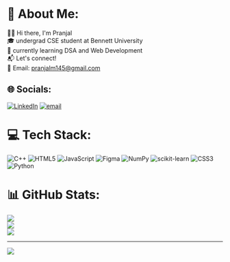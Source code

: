 # 💫 About Me:
👋🏻 Hi there, I'm Pranjal <br>🎓 undergrad CSE student at Bennett University<br>🌱 currently learning DSA and Web Development<br>📬 Let's connect!<br>📧 Email: pranjalm145@gmail.com


## 🌐 Socials:
[![LinkedIn](https://img.shields.io/badge/LinkedIn-%230077B5.svg?logo=linkedin&logoColor=white)](https://linkedin.com/in/https://www.linkedin.com/in/pranjal-mishra-37343a25a/) [![email](https://img.shields.io/badge/Email-D14836?logo=gmail&logoColor=white)](mailto:pranjalm145@gmail.com) 

# 💻 Tech Stack:
![C++](https://img.shields.io/badge/c++-%2300599C.svg?style=for-the-badge&logo=c%2B%2B&logoColor=white) ![HTML5](https://img.shields.io/badge/html5-%23E34F26.svg?style=for-the-badge&logo=html5&logoColor=white) ![JavaScript](https://img.shields.io/badge/javascript-%23323330.svg?style=for-the-badge&logo=javascript&logoColor=%23F7DF1E) ![Figma](https://img.shields.io/badge/figma-%23F24E1E.svg?style=for-the-badge&logo=figma&logoColor=white) ![NumPy](https://img.shields.io/badge/numpy-%23013243.svg?style=for-the-badge&logo=numpy&logoColor=white) ![scikit-learn](https://img.shields.io/badge/scikit--learn-%23F7931E.svg?style=for-the-badge&logo=scikit-learn&logoColor=white) ![CSS3](https://img.shields.io/badge/css3-%231572B6.svg?style=for-the-badge&logo=css3&logoColor=white) ![Python](https://img.shields.io/badge/python-3670A0?style=for-the-badge&logo=python&logoColor=ffdd54)
# 📊 GitHub Stats:
![](https://github-readme-stats.vercel.app/api?username=pranjalm145&theme=dark&hide_border=false&include_all_commits=false&count_private=false)<br/>
![](https://nirzak-streak-stats.vercel.app/?user=pranjalm145&theme=dark&hide_border=false)<br/>
![](https://github-readme-stats.vercel.app/api/top-langs/?username=pranjalm145&theme=dark&hide_border=false&include_all_commits=false&count_private=false&layout=compact)

---
[![](https://visitcount.itsvg.in/api?id=pranjalm145&icon=0&color=0)](https://visitcount.itsvg.in)

<!-- Proudly created with GPRM ( https://gprm.itsvg.in ) -->

